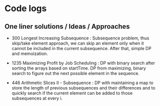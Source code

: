 # Code logs

## One liner solutions / Ideas / Approaches

- 300 Longest Increasing Subsequence : 
    Subsequence problem, thus skip/take element approach, we can skip an element only
    when it cannot be included in the current subsequence.
    After that, simple DP and memoization.

- 1235 Maximizing Profit by Job Scheduling :
    DP with binary search after sorting the arrays based on startTime.
    DP from maximizing, binary search to figure out the next possible element in the sequence.

- 446 Arithmetic Slices II - Subsequence :
    DP with maintaining a map to store the length of previous subsequences and their differences and to quickly search if the current element can be added to those subsequences at every i.
